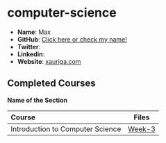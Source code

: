 # computer-science

- **Name**: Max
- **GitHub**: [Click here or check my name! ](https://github.com/AG-Systems)
- **Twitter**: []()
- **Linkedin**: []()
- **Website**: [xauriga.com](http://xauriga.com)

## Completed Courses

**Name of the Section**

Course|Files
:--|:--:
Introduction to Computer Science | [Week-3](https://github.com/AG-Systems/computer-science)
